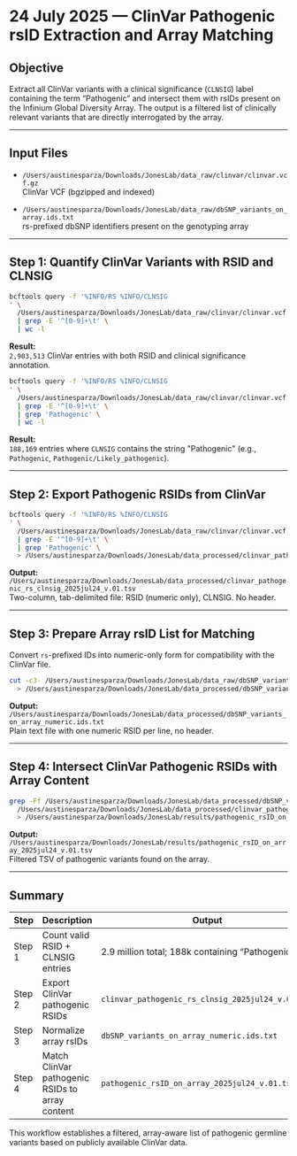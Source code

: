 
# 24 July 2025 — ClinVar Pathogenic rsID Extraction and Array Matching

## Objective

Extract all ClinVar variants with a clinical significance (`CLNSIG`) label containing the term “Pathogenic” and intersect them with rsIDs present on the Infinium Global Diversity Array. The output is a filtered list of clinically relevant variants that are directly interrogated by the array.

---

## Input Files

- `/Users/austinesparza/Downloads/JonesLab/data_raw/clinvar/clinvar.vcf.gz`  
  ClinVar VCF (bgzipped and indexed)

- `/Users/austinesparza/Downloads/JonesLab/data_raw/dbSNP_variants_on_array.ids.txt`  
  rs-prefixed dbSNP identifiers present on the genotyping array

---

## Step 1: Quantify ClinVar Variants with RSID and CLNSIG

```bash
bcftools query -f '%INFO/RS	%INFO/CLNSIG
' \
  /Users/austinesparza/Downloads/JonesLab/data_raw/clinvar/clinvar.vcf.gz \
  | grep -E '^[0-9]+\t' \
  | wc -l
```

**Result:**  
`2,903,513` ClinVar entries with both RSID and clinical significance annotation.

```bash
bcftools query -f '%INFO/RS	%INFO/CLNSIG
' \
  /Users/austinesparza/Downloads/JonesLab/data_raw/clinvar/clinvar.vcf.gz \
  | grep -E '^[0-9]+\t' \
  | grep 'Pathogenic' \
  | wc -l
```

**Result:**  
`188,169` entries where `CLNSIG` contains the string "Pathogenic" (e.g., `Pathogenic`, `Pathogenic/Likely_pathogenic`).

---

## Step 2: Export Pathogenic RSIDs from ClinVar

```bash
bcftools query -f '%INFO/RS	%INFO/CLNSIG
' \
  /Users/austinesparza/Downloads/JonesLab/data_raw/clinvar/clinvar.vcf.gz \
  | grep -E '^[0-9]+\t' \
  | grep 'Pathogenic' \
  > /Users/austinesparza/Downloads/JonesLab/data_processed/clinvar_pathogenic_rs_clnsig_2025jul24_v.01.tsv
```

**Output:**  
`/Users/austinesparza/Downloads/JonesLab/data_processed/clinvar_pathogenic_rs_clnsig_2025jul24_v.01.tsv`  
Two-column, tab-delimited file: RSID (numeric only), CLNSIG. No header.

---

## Step 3: Prepare Array rsID List for Matching

Convert `rs`-prefixed IDs into numeric-only form for compatibility with the ClinVar file.

```bash
cut -c3- /Users/austinesparza/Downloads/JonesLab/data_raw/dbSNP_variants_on_array.ids.txt \
  > /Users/austinesparza/Downloads/JonesLab/data_processed/dbSNP_variants_on_array_numeric.ids.txt
```

**Output:**  
`/Users/austinesparza/Downloads/JonesLab/data_processed/dbSNP_variants_on_array_numeric.ids.txt`  
Plain text file with one numeric RSID per line, no header.

---

## Step 4: Intersect ClinVar Pathogenic RSIDs with Array Content

```bash
grep -Ff /Users/austinesparza/Downloads/JonesLab/data_processed/dbSNP_variants_on_array_numeric.ids.txt \
  /Users/austinesparza/Downloads/JonesLab/data_processed/clinvar_pathogenic_rs_clnsig_2025jul24_v.01.tsv \
  > /Users/austinesparza/Downloads/JonesLab/results/pathogenic_rsID_on_array_2025jul24_v.01.tsv
```

**Output:**  
`/Users/austinesparza/Downloads/JonesLab/results/pathogenic_rsID_on_array_2025jul24_v.01.tsv`  
Filtered TSV of pathogenic variants found on the array.

---

## Summary

| Step     | Description                                     | Output                                                   |
|----------|-------------------------------------------------|----------------------------------------------------------|
| Step 1   | Count valid RSID + CLNSIG entries               | 2.9 million total; 188k containing “Pathogenic”          |
| Step 2   | Export ClinVar pathogenic RSIDs                 | `clinvar_pathogenic_rs_clnsig_2025jul24_v.01.tsv`        |
| Step 3   | Normalize array rsIDs                           | `dbSNP_variants_on_array_numeric.ids.txt`               |
| Step 4   | Match ClinVar pathogenic RSIDs to array content | `pathogenic_rsID_on_array_2025jul24_v.01.tsv`            |

This workflow establishes a filtered, array-aware list of pathogenic germline variants based on publicly available ClinVar data.
